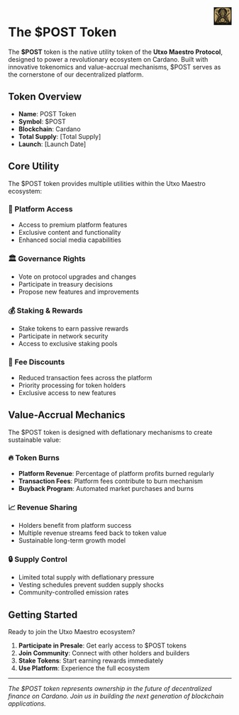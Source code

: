 <img src="../images/utxo-maestro-logo.jpg" alt="POST Token" width="40" height="40" align="right">

# The $POST Token

The **$POST** token is the native utility token of the **Utxo Maestro Protocol**, designed to power a revolutionary ecosystem on Cardano. Built with innovative tokenomics and value-accrual mechanisms, $POST serves as the cornerstone of our decentralized platform.

## Token Overview

- **Name**: POST Token  
- **Symbol**: $POST
- **Blockchain**: Cardano
- **Total Supply**: [Total Supply]
- **Launch**: [Launch Date]

## Core Utility

The $POST token provides multiple utilities within the Utxo Maestro ecosystem:

### 🎰 Platform Access
- Access to premium platform features
- Exclusive content and functionality
- Enhanced social media capabilities

### 🏛️ Governance Rights
- Vote on protocol upgrades and changes
- Participate in treasury decisions
- Propose new features and improvements

### 💰 Staking & Rewards
- Stake tokens to earn passive rewards
- Participate in network security
- Access to exclusive staking pools

### 💸 Fee Discounts
- Reduced transaction fees across the platform
- Priority processing for token holders
- Exclusive access to new features

## Value-Accrual Mechanics

The $POST token is designed with deflationary mechanisms to create sustainable value:

### 🔥 Token Burns
- **Platform Revenue**: Percentage of platform profits burned regularly
- **Transaction Fees**: Platform fees contribute to burn mechanism  
- **Buyback Program**: Automated market purchases and burns

### 📈 Revenue Sharing
- Holders benefit from platform success
- Multiple revenue streams feed back to token value
- Sustainable long-term growth model

### 🔒 Supply Control
- Limited total supply with deflationary pressure
- Vesting schedules prevent sudden supply shocks
- Community-controlled emission rates

## Getting Started

Ready to join the Utxo Maestro ecosystem?

1. **Participate in Presale**: Get early access to $POST tokens
2. **Join Community**: Connect with other holders and builders  
3. **Stake Tokens**: Start earning rewards immediately
4. **Use Platform**: Experience the full ecosystem

---

*The $POST token represents ownership in the future of decentralized finance on Cardano. Join us in building the next generation of blockchain applications.*
